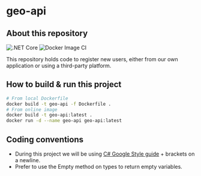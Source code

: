 # geo-api

## About this repository

![.NET Core](https://github.com/bikedataproject/geo-api/workflows/.NET%20Core/badge.svg)
![Docker Image CI](https://github.com/bikedataproject/geo-api/workflows/Docker%20Image%20CI/badge.svg)

This repository holds code to register new users, either from our own application or using a third-party platform.

## How to build & run this project

```bash
# From local Dockerfile
docker build -t geo-api -f Dockerfile .
# From online image
docker build -t geo-api:latest .
docker run -d --name geo-api geo-api:latest
```

## Coding conventions

- During this project we will be using [C# Google Style guide](https://google.github.io/styleguide/csharp-style.html) + brackets on a newline.
- Prefer to use the Empty method on types to return empty variables.
